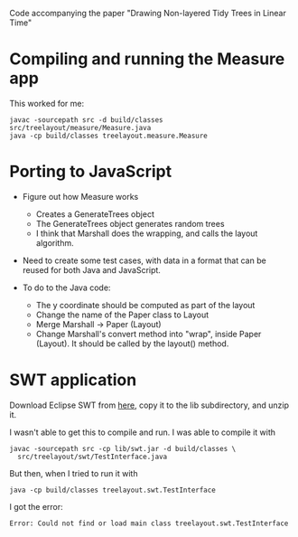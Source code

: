 Code accompanying the paper "Drawing Non-layered Tidy Trees in Linear Time"


# Compiling and running the Measure app

This worked for me:

```
javac -sourcepath src -d build/classes src/treelayout/measure/Measure.java
java -cp build/classes treelayout.measure.Measure
```

# Porting to JavaScript

* Figure out how Measure works
    * Creates a GenerateTrees object
    * The GenerateTrees object generates random trees
    * I think that Marshall does the wrapping, and calls the layout algorithm.

* Need to create some test cases, with data in a format that can be reused for
  both Java and JavaScript.




* To do to the Java code:
    * The y coordinate should be computed as part of the layout
    * Change the name of the Paper class to Layout
    * Merge Marshall -> Paper (Layout)
    * Change Marshall's convert method into "wrap", inside Paper (Layout). It should
      be called by the layout() method.




# SWT application

Download Eclipse SWT from 
[here](https://www.eclipse.org/swt/), copy it to the lib subdirectory,
and unzip it.

I wasn't able to get this to compile and run.  I was able to compile it with

```
javac -sourcepath src -cp lib/swt.jar -d build/classes \
  src/treelayout/swt/TestInterface.java 
```

But then, when I tried to run it with

```
java -cp build/classes treelayout.swt.TestInterface
```

I got the error:

```
Error: Could not find or load main class treelayout.swt.TestInterface
```
